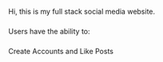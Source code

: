 Hi, this is my full stack social media website. 
###
Users have the ability to:

### 
Create Accounts and Like Posts
###


